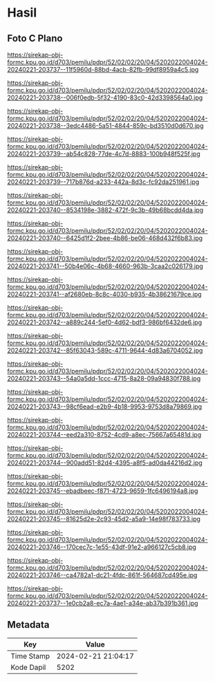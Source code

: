 # Hasil

## Foto C Plano

https://sirekap-obj-formc.kpu.go.id/d703/pemilu/pdpr/52/02/02/20/04/5202022004024-20240221-203737--11f5960d-88bd-4acb-82fb-99df8959a4c5.jpg

https://sirekap-obj-formc.kpu.go.id/d703/pemilu/pdpr/52/02/02/20/04/5202022004024-20240221-203738--006f0edb-5f32-4190-83c0-42d3398564a0.jpg

https://sirekap-obj-formc.kpu.go.id/d703/pemilu/pdpr/52/02/02/20/04/5202022004024-20240221-203738--3edc4486-5a51-4844-859c-bd3510d0d670.jpg

https://sirekap-obj-formc.kpu.go.id/d703/pemilu/pdpr/52/02/02/20/04/5202022004024-20240221-203739--ab54c828-77de-4c7d-8883-100b948f525f.jpg

https://sirekap-obj-formc.kpu.go.id/d703/pemilu/pdpr/52/02/02/20/04/5202022004024-20240221-203739--717b876d-a233-442a-8d3c-fc92da251961.jpg

https://sirekap-obj-formc.kpu.go.id/d703/pemilu/pdpr/52/02/02/20/04/5202022004024-20240221-203740--8534198e-3882-472f-9c3b-49b68bcdd4da.jpg

https://sirekap-obj-formc.kpu.go.id/d703/pemilu/pdpr/52/02/02/20/04/5202022004024-20240221-203740--6425d1f2-2bee-4b86-be06-468d432f6b83.jpg

https://sirekap-obj-formc.kpu.go.id/d703/pemilu/pdpr/52/02/02/20/04/5202022004024-20240221-203741--50b4e06c-4b68-4660-963b-3caa2c026179.jpg

https://sirekap-obj-formc.kpu.go.id/d703/pemilu/pdpr/52/02/02/20/04/5202022004024-20240221-203741--af2680eb-8c8c-4030-b935-4b38621679ce.jpg

https://sirekap-obj-formc.kpu.go.id/d703/pemilu/pdpr/52/02/02/20/04/5202022004024-20240221-203742--a889c244-5ef0-4d62-bdf3-986bf6432de6.jpg

https://sirekap-obj-formc.kpu.go.id/d703/pemilu/pdpr/52/02/02/20/04/5202022004024-20240221-203742--85f63043-589c-4711-9644-4d83a6704052.jpg

https://sirekap-obj-formc.kpu.go.id/d703/pemilu/pdpr/52/02/02/20/04/5202022004024-20240221-203743--54a0a5dd-1ccc-4715-8a28-09a94830f788.jpg

https://sirekap-obj-formc.kpu.go.id/d703/pemilu/pdpr/52/02/02/20/04/5202022004024-20240221-203743--98cf6ead-e2b9-4b18-9953-9753d8a79869.jpg

https://sirekap-obj-formc.kpu.go.id/d703/pemilu/pdpr/52/02/02/20/04/5202022004024-20240221-203744--eed2a310-8752-4cd9-a8ec-75667a65481d.jpg

https://sirekap-obj-formc.kpu.go.id/d703/pemilu/pdpr/52/02/02/20/04/5202022004024-20240221-203744--900add51-82d4-4395-a8f5-ad0da44216d2.jpg

https://sirekap-obj-formc.kpu.go.id/d703/pemilu/pdpr/52/02/02/20/04/5202022004024-20240221-203745--ebadbeec-f871-4723-9659-1fc6496194a8.jpg

https://sirekap-obj-formc.kpu.go.id/d703/pemilu/pdpr/52/02/02/20/04/5202022004024-20240221-203745--81625d2e-2c93-45d2-a5a9-14e98f783733.jpg

https://sirekap-obj-formc.kpu.go.id/d703/pemilu/pdpr/52/02/02/20/04/5202022004024-20240221-203746--170cec7c-1e55-43df-91e2-a966127c5cb8.jpg

https://sirekap-obj-formc.kpu.go.id/d703/pemilu/pdpr/52/02/02/20/04/5202022004024-20240221-203746--ca4782a1-dc21-4fdc-861f-564687cd495e.jpg

https://sirekap-obj-formc.kpu.go.id/d703/pemilu/pdpr/52/02/02/20/04/5202022004024-20240221-203737--1e0cb2a8-ec7a-4ae1-a34e-ab37b391b361.jpg


## Metadata

| Key        | Value               |
| ---------- | ------------------- |
| Time Stamp | 2024-02-21 21:04:17 |
| Kode Dapil | 5202                |



